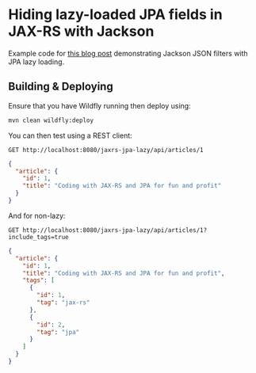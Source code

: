 # Hiding lazy-loaded JPA fields in JAX-RS with Jackson

Example code for [this blog post](https://purpledragon.software/blog/2020/07/29/jaxrs-and-hibernate-lazy) demonstrating
Jackson JSON filters with JPA lazy loading. 

## Building & Deploying

Ensure that you have Wildfly running then deploy using:

```sh
mvn clean wildfly:deploy
```

You can then test using a REST client:

```
GET http://localhost:8080/jaxrs-jpa-lazy/api/articles/1
```

```json
{
  "article": {
    "id": 1,
    "title": "Coding with JAX-RS and JPA for fun and profit"
  }
}
```

And for non-lazy:

```
GET http://localhost:8080/jaxrs-jpa-lazy/api/articles/1?include_tags=true
```

```json
{
  "article": {
    "id": 1,
    "title": "Coding with JAX-RS and JPA for fun and profit",
    "tags": [
      {
        "id": 1,
        "tag": "jax-rs"
      },
      {
        "id": 2,
        "tag": "jpa"
      }
    ]
  }
}
```
